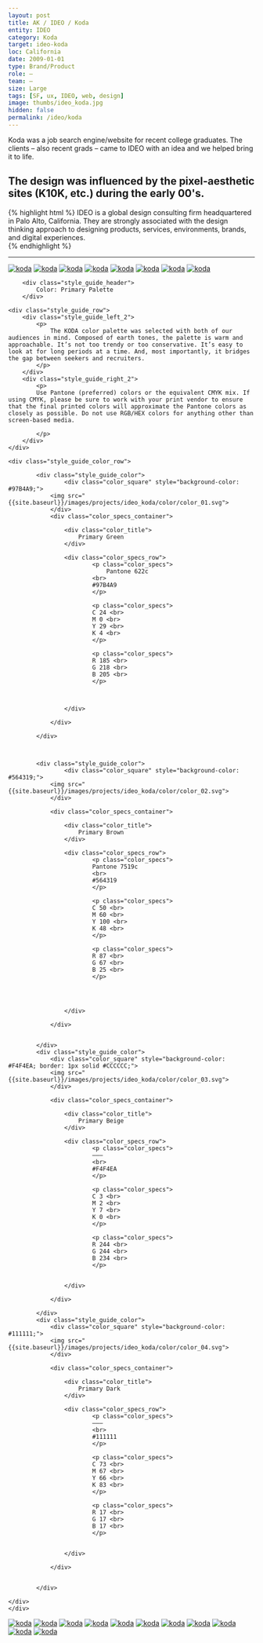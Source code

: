 ```yaml
---
layout: post
title: AK / IDEO / Koda
entity: IDEO
category: Koda
target: ideo-koda
loc: California
date: 2009-01-01
type: Brand/Product
role: –
team: –
size: Large
tags: [SF, ux, IDEO, web, design]
image: thumbs/ideo_koda.jpg
hidden: false
permalink: /ideo/koda
---
```


<div class="bg_color_none">
<div class="large_words">
Koda was a job search engine/website for recent college graduates. The clients – also recent grads – came to IDEO with an idea and we helped bring it&nbsp;to&nbsp;life.
</div>
</div>

## The design was influenced by the pixel-aesthetic sites (K10K, etc.) during the early&nbsp;00's. 


{% highlight html %}
IDEO is a global design consulting firm headquartered in Palo Alto, California. They are strongly associated with the design thinking approach to designing products, services, environments, brands, and digital experiences.  
{% endhighlight %}

---


<a href="{{site.baseurl}}/images/projects/ideo_koda/000_logo.svg" target="_blank">
<img src="{{site.baseurl}}/images/projects/ideo_koda/000_logo.svg" alt="koda"></a>

<a href="{{site.baseurl}}/images/projects/ideo_koda/004.jpg" target="_blank">
<img src="{{site.baseurl}}/images/projects/ideo_koda/004.jpg" alt="koda"></a>

<a href="{{site.baseurl}}/images/projects/ideo_koda/koda_00.jpg" target="_blank">
<img src="{{site.baseurl}}/images/projects/ideo_koda/koda_00.jpg" alt="koda"></a>


<a href="{{site.baseurl}}/images/projects/ideo_koda/007.svg" target="_blank">
<img src="{{site.baseurl}}/images/projects/ideo_koda/007.svg" alt="koda"></a>

<a href="{{site.baseurl}}/images/projects/ideo_koda/002.svg" target="_blank">
<img src="{{site.baseurl}}/images/projects/ideo_koda/002.svg" alt="koda"></a>

<a href="{{site.baseurl}}/images/projects/ideo_koda/003.svg" target="_blank">
<img src="{{site.baseurl}}/images/projects/ideo_koda/003.svg" alt="koda"></a>

<a href="{{site.baseurl}}/images/projects/ideo_koda/004.svg" target="_blank">
<img src="{{site.baseurl}}/images/projects/ideo_koda/004.svg" alt="koda"></a>

<a href="{{site.baseurl}}/images/projects/ideo_koda/008.png" target="_blank">
<img src="{{site.baseurl}}/images/projects/ideo_koda/008.png" alt="koda"></a>




<div class="style_guide_group" id="color_primary"> 

		<div class="style_guide_header">
			Color: Primary Palette
		</div>

	<div class="style_guide_row"> 
		<div class="style_guide_left_2">
			<p>
				The KODA color palette was selected with both of our audiences in mind. Composed of earth tones, the palette is warm and approachable. It’s not too trendy or too conservative. It’s easy to look at for long periods at a time. And, most importantly, it bridges the gap between seekers and recruiters.
			</p>
		</div>
		<div class="style_guide_right_2">
			<p>
			Use Pantone (preferred) colors or the equivalent CMYK mix. If using CMYK, please be sure to work with your print vendor to ensure that the final printed colors will approximate the Pantone colors as closely as possible. Do not use RGB/HEX colors for anything other than screen-based media.

			</p>
		</div>
	</div>

<div class="style_guide_row"> 

	<div class="style_guide_color_row"> 

			<div class="style_guide_color">
					<div class="color_square" style="background-color: #97B4A9;">
				<img src="{{site.baseurl}}/images/projects/ideo_koda/color/color_01.svg">
				</div>
				<div class="color_specs_container">

					<div class="color_title">
						Primary Green
					</div>

					<div class="color_specs_row">
							<p class="color_specs">
							  	Pantone 622c 
						  	<br>
						  	#97B4A9
							</p>

							<p class="color_specs">
						  	C 24 <br>
						  	M 0 <br>
						  	Y 29 <br>
						  	K 4 <br>
							</p>

							<p class="color_specs">
						  	R 185 <br>
						  	G 218 <br>
						  	B 205 <br>
							</p>



					</div>

				</div>	

			</div>



			<div class="style_guide_color">
					<div class="color_square" style="background-color: #564319;">
				<img src="{{site.baseurl}}/images/projects/ideo_koda/color/color_02.svg">
				</div>

				<div class="color_specs_container">

					<div class="color_title">
						Primary Brown
					</div>

					<div class="color_specs_row">
							<p class="color_specs">
						  	Pantone 7519c 
						  	<br>
						  	#564319
							</p>

							<p class="color_specs">
						  	C 50 <br>
						  	M 60 <br>
						  	Y 100 <br>
						  	K 48 <br>
							</p>

							<p class="color_specs">
						  	R 87 <br>
						  	G 67 <br>
						  	B 25 <br>
							</p>




					</div>

				</div>	


			</div>
			<div class="style_guide_color">
				<div class="color_square" style="background-color: #F4F4EA; border: 1px solid #CCCCCC;">
				<img src="{{site.baseurl}}/images/projects/ideo_koda/color/color_03.svg">
				</div>

				<div class="color_specs_container">

					<div class="color_title">
						Primary Beige
					</div>

					<div class="color_specs_row">
							<p class="color_specs">
						  	–––
						  	<br>
						  	#F4F4EA
							</p>

							<p class="color_specs">
						  	C 3 <br>
						  	M 2 <br>
						  	Y 7 <br>
						  	K 0 <br>
							</p>

							<p class="color_specs">
						  	R 244 <br>
						  	G 244 <br>
						  	B 234 <br>
							</p>


					</div>

				</div>	

			</div>
			<div class="style_guide_color">
				<div class="color_square" style="background-color: #111111;">
				<img src="{{site.baseurl}}/images/projects/ideo_koda/color/color_04.svg">
				</div>

				<div class="color_specs_container">

					<div class="color_title">
						Primary Dark
					</div>

					<div class="color_specs_row">
							<p class="color_specs">
						  	––– 
						  	<br>
						  	#111111
							</p>

							<p class="color_specs">
						  	C 73 <br>
						  	M 67 <br>
						  	Y 66 <br>
						  	K 83 <br>
							</p>

							<p class="color_specs">
						  	R 17 <br>
						  	G 17 <br>
						  	B 17 <br>
							</p>


					</div>

				</div>	


			</div>

	</div>
	</div>
</div>










<!--  -->




<a href="{{site.baseurl}}/images/projects/ideo_koda/005.png" target="_blank">
<img src="{{site.baseurl}}/images/projects/ideo_koda/005.png" alt="koda"></a>

<a href="{{site.baseurl}}/images/projects/ideo_koda/006.png" target="_blank">
<img src="{{site.baseurl}}/images/projects/ideo_koda/006.png" alt="koda"></a>


<a href="{{site.baseurl}}/images/projects/ideo_koda/koda_01.jpg" target="_blank">
<img src="{{site.baseurl}}/images/projects/ideo_koda/koda_01.jpg" alt="koda"></a>

<a href="{{site.baseurl}}/images/projects/ideo_koda/koda_02.jpg" target="_blank">
<img src="{{site.baseurl}}/images/projects/ideo_koda/koda_02.jpg" alt="koda"></a>

<a href="{{site.baseurl}}/images/projects/ideo_koda/koda_03.jpg" target="_blank">
<img src="{{site.baseurl}}/images/projects/ideo_koda/koda_03.jpg" alt="koda"></a>

<a href="{{site.baseurl}}/images/projects/ideo_koda/koda_08.jpg" target="_blank">
<img src="{{site.baseurl}}/images/projects/ideo_koda/koda_08.jpg" alt="koda"></a>


<a href="{{site.baseurl}}/images/projects/ideo_koda/007.jpg" target="_blank">
<img src="{{site.baseurl}}/images/projects/ideo_koda/007.jpg" alt="koda"></a>




<a href="{{site.baseurl}}/images/projects/ideo_koda/koda_06.jpg" target="_blank">
<img src="{{site.baseurl}}/images/projects/ideo_koda/koda_06.jpg" alt="koda"></a>

<a href="{{site.baseurl}}/images/projects/ideo_koda/koda_04.jpg" target="_blank">
<img src="{{site.baseurl}}/images/projects/ideo_koda/koda_04.jpg" alt="koda"></a>

<a href="{{site.baseurl}}/images/projects/ideo_koda/koda_05.jpg" target="_blank">
<img src="{{site.baseurl}}/images/projects/ideo_koda/koda_05.jpg" alt="koda"></a>

<a href="{{site.baseurl}}/images/projects/ideo_koda/koda_07.jpg" target="_blank">
<img src="{{site.baseurl}}/images/projects/ideo_koda/koda_07.jpg" alt="koda"></a>










